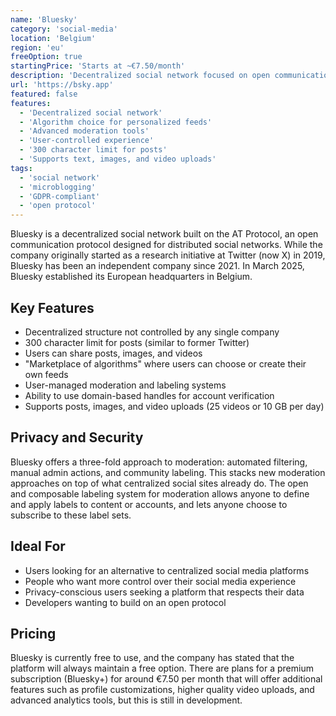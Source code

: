 ```yaml
---
name: 'Bluesky'
category: 'social-media'
location: 'Belgium'
region: 'eu'
freeOption: true
startingPrice: 'Starts at ~€7.50/month'
description: 'Decentralized social network focused on open communication and user-controlled experience.'
url: 'https://bsky.app'
featured: false
features:
  - 'Decentralized social network'
  - 'Algorithm choice for personalized feeds'
  - 'Advanced moderation tools'
  - 'User-controlled experience'
  - '300 character limit for posts'
  - 'Supports text, images, and video uploads'
tags:
  - 'social network'
  - 'microblogging'
  - 'GDPR-compliant'
  - 'open protocol'
---
```


Bluesky is a decentralized social network built on the AT Protocol, an open communication protocol designed for distributed social networks. While the company originally started as a research initiative at Twitter (now X) in 2019, Bluesky has been an independent company since 2021. In March 2025, Bluesky established its European headquarters in Belgium.

## Key Features

- Decentralized structure not controlled by any single company
- 300 character limit for posts (similar to former Twitter)
- Users can share posts, images, and videos
- "Marketplace of algorithms" where users can choose or create their own feeds
- User-managed moderation and labeling systems
- Ability to use domain-based handles for account verification
- Supports posts, images, and video uploads (25 videos or 10 GB per day)

## Privacy and Security

Bluesky offers a three-fold approach to moderation: automated filtering, manual admin actions, and community labeling. This stacks new moderation approaches on top of what centralized social sites already do. The open and composable labeling system for moderation allows anyone to define and apply labels to content or accounts, and lets anyone choose to subscribe to these label sets.

## Ideal For

- Users looking for an alternative to centralized social media platforms
- People who want more control over their social media experience
- Privacy-conscious users seeking a platform that respects their data
- Developers wanting to build on an open protocol

## Pricing

Bluesky is currently free to use, and the company has stated that the platform will always maintain a free option. There are plans for a premium subscription (Bluesky+) for around €7.50 per month that will offer additional features such as profile customizations, higher quality video uploads, and advanced analytics tools, but this is still in development.